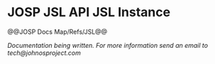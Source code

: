 # JOSP JSL API JSL Instance

@@JOSP Docs Map/Refs/JSL@@

_Documentation being written.
For more information send an email to tech@johnosproject.com_

